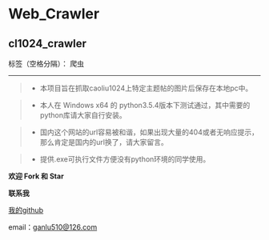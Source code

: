 # Web_Crawler
## cl1024_crawler

标签（空格分隔）： 爬虫

---

>+ 本项目旨在抓取caoliu1024上特定主题帖的图片后保存在本地pc中。

>+ 本人在 Windows x64 的 python3.5.4版本下测试通过，其中需要的python库请大家自行安装。

>+ 国内这个网站的url容易被和谐，如果出现大量的404或者无响应提示，那么肯定是国内的url换了，请大家留言。

>+ 提供.exe可执行文件方便没有python环境的同学使用。

**欢迎 Fork 和 Star**

**联系我**

[我的github](https://github.com/ganlu510/Web_Crawler)

email：ganlu510@126.com
